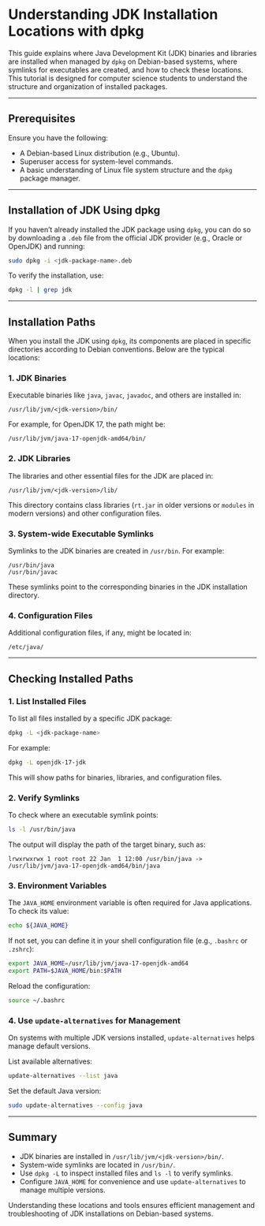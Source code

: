 # Understanding JDK Installation Locations with dpkg

This guide explains where Java Development Kit (JDK) binaries and libraries are installed when managed by `dpkg` on Debian-based systems, where symlinks for executables are created, and how to check these locations. This tutorial is designed for computer science students to understand the structure and organization of installed packages.

---

## Prerequisites
Ensure you have the following:
- A Debian-based Linux distribution (e.g., Ubuntu).
- Superuser access for system-level commands.
- A basic understanding of Linux file system structure and the `dpkg` package manager.

---

## Installation of JDK Using dpkg
If you haven’t already installed the JDK package using `dpkg`, you can do so by downloading a `.deb` file from the official JDK provider (e.g., Oracle or OpenJDK) and running:

```bash
sudo dpkg -i <jdk-package-name>.deb
```

To verify the installation, use:

```bash
dpkg -l | grep jdk
```

---

## Installation Paths
When you install the JDK using `dpkg`, its components are placed in specific directories according to Debian conventions. Below are the typical locations:

### 1. **JDK Binaries**
Executable binaries like `java`, `javac`, `javadoc`, and others are installed in:

```plaintext
/usr/lib/jvm/<jdk-version>/bin/
```

For example, for OpenJDK 17, the path might be:

```plaintext
/usr/lib/jvm/java-17-openjdk-amd64/bin/
```

### 2. **JDK Libraries**
The libraries and other essential files for the JDK are placed in:

```plaintext
/usr/lib/jvm/<jdk-version>/lib/
```

This directory contains class libraries (`rt.jar` in older versions or `modules` in modern versions) and other configuration files.

### 3. **System-wide Executable Symlinks**
Symlinks to the JDK binaries are created in `/usr/bin`. For example:

```plaintext
/usr/bin/java
/usr/bin/javac
```

These symlinks point to the corresponding binaries in the JDK installation directory.

### 4. **Configuration Files**
Additional configuration files, if any, might be located in:

```plaintext
/etc/java/
```

---

## Checking Installed Paths

### 1. **List Installed Files**
To list all files installed by a specific JDK package:

```bash
dpkg -L <jdk-package-name>
```

For example:

```bash
dpkg -L openjdk-17-jdk
```

This will show paths for binaries, libraries, and configuration files.

### 2. **Verify Symlinks**
To check where an executable symlink points:

```bash
ls -l /usr/bin/java
```

The output will display the path of the target binary, such as:

```plaintext
lrwxrwxrwx 1 root root 22 Jan  1 12:00 /usr/bin/java -> /usr/lib/jvm/java-17-openjdk-amd64/bin/java
```

### 3. **Environment Variables**
The `JAVA_HOME` environment variable is often required for Java applications. To check its value:

```bash
echo ${JAVA_HOME}
```

If not set, you can define it in your shell configuration file (e.g., `.bashrc` or `.zshrc`):

```bash
export JAVA_HOME=/usr/lib/jvm/java-17-openjdk-amd64
export PATH=$JAVA_HOME/bin:$PATH
```

Reload the configuration:

```bash
source ~/.bashrc
```

### 4. **Use `update-alternatives` for Management**
On systems with multiple JDK versions installed, `update-alternatives` helps manage default versions.

List available alternatives:

```bash
update-alternatives --list java
```

Set the default Java version:

```bash
sudo update-alternatives --config java
```

---

## Summary
- JDK binaries are installed in `/usr/lib/jvm/<jdk-version>/bin/`.
- System-wide symlinks are located in `/usr/bin/`.
- Use `dpkg -L` to inspect installed files and `ls -l` to verify symlinks.
- Configure `JAVA_HOME` for convenience and use `update-alternatives` to manage multiple versions.

Understanding these locations and tools ensures efficient management and troubleshooting of JDK installations on Debian-based systems.

